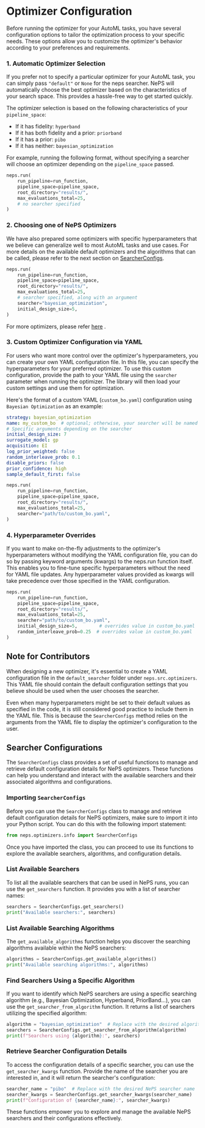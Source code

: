 # Optimizer Configuration

Before running the optimizer for your AutoML tasks, you have several configuration options to tailor the optimization
process to your specific needs. These options allow you to customize the optimizer's behavior according to your
preferences and requirements.

### 1. Automatic Optimizer Selection

If you prefer not to specify a particular optimizer for your AutoML task, you can simply pass `"default"` or `None`
for the neps searcher. NePS will automatically choose the best optimizer based on the characteristics of your search
space. This provides a hassle-free way to get started quickly.

The optimizer selection is based on the following characteristics of your `pipeline_space`:

- If it has fidelity: `hyperband`
- If it has both fidelity and a prior: `priorband`
- If it has a prior: `pibo`
- If it has neither: `bayesian_optimization`

For example, running the following format, without specifying a searcher will choose an optimizer depending on
the `pipeline_space` passed.
```python
neps.run(
    run_pipeline=run_function,
    pipeline_space=pipeline_space,
    root_directory="results/",
    max_evaluations_total=25,
    # no searcher specified
)
```

### 2. Choosing one of NePS Optimizers

We have also prepared some optimizers with specific hyperparameters that we believe can generalize well to most AutoML
tasks and use cases. For more details on the available default optimizers and the algorithms that can be called,
please refer to the next section on [SearcherConfigs](#searcher-configurations).

```python
neps.run(
    run_pipeline=run_function,
    pipeline_space=pipeline_space,
    root_directory="results/",
    max_evaluations_total=25,
    # searcher specified, along with an argument
    searcher="bayesian_optimization",
    initial_design_size=5,
)
```

For more optimizers, please refer [here](#list-available-searchers) .

### 3. Custom Optimizer Configuration via YAML

For users who want more control over the optimizer's hyperparameters, you can create your own YAML configuration file.
In this file, you can specify the hyperparameters for your preferred optimizer. To use this custom configuration,
provide the path to your YAML file using the `searcher` parameter when running the optimizer.
The library will then load your custom settings and use them for optimization.

Here's the format of a custom YAML (`custom_bo.yaml`) configuration using `Bayesian Optimization` as an example:

```yaml
strategy: bayesian_optimization
name: my_custom_bo  # optional; otherwise, your searcher will be named after your YAML file, here 'custom_bo'.
# Specific arguments depending on the searcher
initial_design_size: 7
surrogate_model: gp
acquisition: EI
log_prior_weighted: false
random_interleave_prob: 0.1
disable_priors: false
prior_confidence: high
sample_default_first: false
```

```python
neps.run(
    run_pipeline=run_function,
    pipeline_space=pipeline_space,
    root_directory="results/",
    max_evaluations_total=25,
    searcher="path/to/custom_bo.yaml",
)
```

### 4. Hyperparameter Overrides

If you want to make on-the-fly adjustments to the optimizer's hyperparameters without modifying the YAML configuration
file, you can do so by passing keyword arguments (kwargs) to the neps.run function itself. This enables you to fine-tune
specific hyperparameters without the need for YAML file updates. Any hyperparameter values provided as kwargs will take
precedence over those specified in the YAML configuration.

```python
neps.run(
    run_pipeline=run_function,
    pipeline_space=pipeline_space,
    root_directory="results/",
    max_evaluations_total=25,
    searcher="path/to/custom_bo.yaml",
    initial_design_size=5,        # overrides value in custom_bo.yaml
    random_interleave_prob=0.25  # overrides value in custom_bo.yaml
)
```

## Note for Contributors

When designing a new optimizer, it's essential to create a YAML configuration file in the `default_searcher` folder under `neps.src.optimizers`. This YAML file should contain the default configuration settings that you believe should be used when the user chooses the  searcher.

Even when many hyperparameters might be set to their default values as specified in the code, it is still considered good practice to include them in the YAML file. This is because the `SearcherConfigs` method relies on the arguments from the YAML file to display the optimizer's configuration to the user.

## Searcher Configurations

The `SearcherConfigs` class provides a set of useful functions to manage and retrieve default configuration details for NePS optimizers. These functions can help you understand and interact with the available searchers and their associated algorithms and configurations.

### Importing `SearcherConfigs`

Before you can use the `SearcherConfigs` class to manage and retrieve default configuration details for NePS optimizers, make sure to import it into your Python script. You can do this with the following import statement:

```python
from neps.optimizers.info import SearcherConfigs
```

Once you have imported the class, you can proceed to use its functions to explore the available searchers, algorithms, and configuration details.

### List Available Searchers

To list all the available searchers that can be used in NePS runs, you can use the `get_searchers` function. It provides you with a list of searcher names:

```python
searchers = SearcherConfigs.get_searchers()
print("Available searchers:", searchers)
```

### List Available Searching Algorithms

The `get_available_algorithms` function helps you discover the searching algorithms available within the NePS searchers:

```python
algorithms = SearcherConfigs.get_available_algorithms()
print("Available searching algorithms:", algorithms)
```

### Find Searchers Using a Specific Algorithm

If you want to identify which NePS searchers are using a specific searching algorithm (e.g., Bayesian Optimization, Hyperband, PriorBand...), you can use the `get_searcher_from_algorithm` function. It returns a list of searchers utilizing the specified algorithm:

```python
algorithm = "bayesian_optimization"  # Replace with the desired algorithm
searchers = SearcherConfigs.get_searcher_from_algorithm(algorithm)
print(f"Searchers using {algorithm}:", searchers)
```

### Retrieve Searcher Configuration Details

To access the configuration details of a specific searcher, you can use the `get_searcher_kwargs` function. Provide the name of the searcher you are interested in, and it will return the searcher's configuration:

```python
searcher_name = "pibo"  # Replace with the desired NePS searcher name
searcher_kwargs = SearcherConfigs.get_searcher_kwargs(searcher_name)
print(f"Configuration of {searcher_name}:", searcher_kwargs)
```

These functions empower you to explore and manage the available NePS searchers and their configurations effectively.
